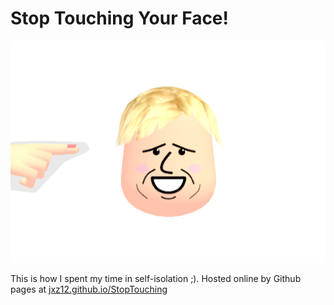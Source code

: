 # Stop Touching Your Face!
![image](boris.png)

This is how I spent my time in self-isolation ;). Hosted online by Github pages at [jxz12.github.io/StopTouching](https://jxz12.github.io/StopTouching)